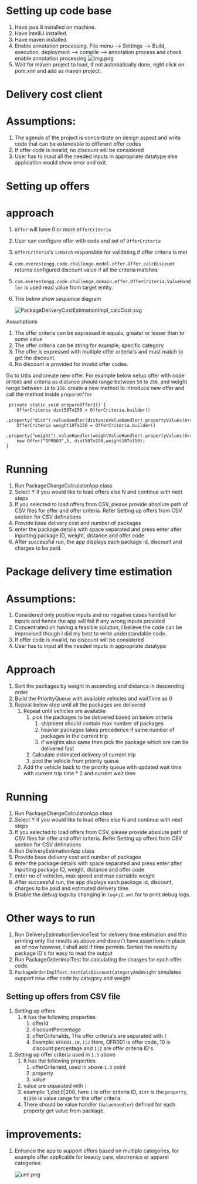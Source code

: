 
# Setting up code base

1. Have java 8 installed on machine.
2. Have IntelliJ installed.
3. Have maven installed.
4. Enable annotation processing. File menu --> Settings --> Build, execution, deployment --> compile --> annotation process and check  enable annotation processing
   ![img.png](img.png)
5. Wait for maven project to load, if not automatically done, right click on pom.xml and add as maven project.

# Delivery cost client
# Assumptions: 

1. The agenda of the project is concentrate on design aspect and write code that can be extendable to different offer codes
2. If offer code is invalid, no discount will be considered
3. User has to input all the needed inputs in appropriate datatype else application would show error and exit.

# Setting up offers

# approach
   1. `Offer` will have 0 or more `OfferCriteria`
   2. User can configure offer with code and set of `OfferCriteria`
   3. `OfferCriteria`'s `isMatch` responsible for validating if offer criteria is met
   4. `com.everestengg.code.challenge.model.offer.Offer.calcDiscount` returns configured discount value if all the criteria matches
   5. `com.everestengg.code.challenge.domain.offer.OfferCriteria.ValueHandler` is used read value from target entity.
   6. The below show sequence diagram
      
      ![PackageDeliveryCostEstimationImpl_calcCost.svg](PackageDeliveryCostEstimationImpl_calcCost.svg)


Assumptions
   1. The offer criteria can be expressed in equals, greater or lesser than to some value
   2. The offer criteria can be string for example, specific category
   3. The offer is expressed with multiple offer criteria's and must match to get the discount.
   4. No discount is provided for invalid offer codes.

Go to Utils and create new offer. For example below setup offer with code `OFR003` and criteria as 
distance should range between `50` to `250`, and weight range between `10` to `150`. create a new method to introduce new offer and call the method inside `prepareOffer`

     private static void prepareOffer3() {
        OfferCriteria dist50To250 = OfferCriteria.builder()
                .property("dist").valueHandler(distanceValueHandler).propertyValues(Arrays.asList("50","250")).build();
        OfferCriteria weight10To150 = OfferCriteria.builder()
                .property("weight").valueHandler(weightValueHandler).propertyValues(Arrays.asList("10","150")).build();
        new Offer("OFR003",5, dist50To250,weight10To150);
    }

# Running
1. Run PackageChargeCalculatorApp class
2. Select Y if you would like to load offers else N and continue with next steps
3. If you selected to load offers from CSV, please provide absolute path of CSV files for offer and offer criteria. Refer Setting up offers from CSV section for CSV definations
4. Provide base delivery cost and number of packages
5. enter the package details with space separated and press enter after inputting package ID, weight, distance and offer code
6. After successful run, the app displays each package id, discount and charges to be paid.

# Package delivery time estimation

# Assumptions:

1. Considered only positive inputs and no negative cases handled for inputs and hence the app will fail if any wrong inputs provided
2. Concentrated on having a feasible solution, I believe the code can be improvised though I did my best to write understandable code.
3. If offer code is invalid, no discount will be considered
4. User has to input all the needed inputs in appropriate datatype

# Approach
1. Sort the packages by weight in ascending and distance in descending order
2. Build the PriorityQueue with available vehicles and waitTime as 0
3. Repeat below step until all the packages are delivered
   1. Repeat until vehicles are available
      1. pick the packages to be delivered based on below criteria
         1. shipment should contain max number of packages
         2. heavier packages takes precedence if same number of packages in the current trip
         3. if weights also same then pick the package which are can be delivered fast
      2. Calculate estimated delivery of current trip
      3. pool the vehicle from priority queue
   2. Add the vehicle back to the priority queue with updated wait time with current trip time * 2 and current wait time 


# Running
1. Run PackageChargeCalculatorApp class
2. Select Y if you would like to load offers else N and continue with next steps
3. If you selected to load offers from CSV, please provide absolute path of CSV files for offer and offer criteria. Refer Setting up offers from CSV section for CSV definations
4. Run DeliveryEstimationApp class
5. Provide base delivery cost and number of packages
6. enter the package details with space separated and press enter after inputting package ID, weight, distance and offer code
7. enter no of vehicles, max speed and max carriable weight
8. After successful run, the app displays each package id, discount, charges to be paid and estimated delivery time.
9. Enable the debug logs by changing in `log4j2.xml` for to print debug logs.


# Other ways to run

1. Run DeliveryEstimationServiceTest for delivery time estimation and this printing only the results as above and doesn't have assertions in place as of now however, I shall add if time permits. Sorted the results by package ID's for easy to read the output
2. Run PackageOrderImplTest for calculating the charges for each offer code.
3. `PackageOrderImplTest.testCalcDiscountCategoryAndWeight` simulates support new offer code by category and weight.


## Setting up offers from CSV file

1. Setting up offers
   1. It has the following properties
      1. offerId
      2. discountPercentage
      3. offerCriteriaIds, The offer criteria's are separated with `|`
      4. Example: `OFR001,10,1|2` Here, OFR001 is offer code, 10 is discount percentage and `1|2` are offer criteria ID's
2. Setting up offer criteria used in `1.3` above
   1. It has the following properties
      1. offerCriteriaId, used in above `1.3` point
      2. property
      3. value
   2. value are separated with `|`
   3. example: 1,dist,0|200, here `1` is offer criteria ID, `dist` is the `property`, `0|200` is value range for the offer criteria
   4. There should be value handler (`ValueHandler`) defined for each property get value from package.
   
# improvements:
1. Enhance the app to support offers based on multiple categories, for example offer applicable for beauty care, electronics or apparel categories


   ![uml.png](uml.png)







